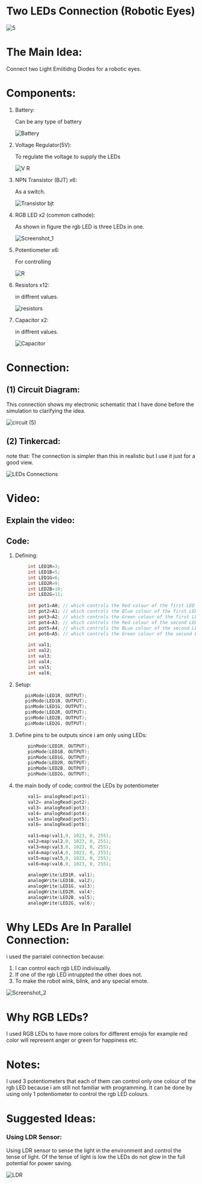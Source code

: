 # Two LEDs Connection (Robotic Eyes)

![5](https://user-images.githubusercontent.com/85455361/124195072-53de5880-dad2-11eb-94d5-1cc461bf0417.jpg)

# The Main Idea:
  
  Connect two Light Emiitidng Diodes for a robotic eyes. 
  
# Components:

1. Battery:

    Can be any type of battery 
  
    ![Battery](https://user-images.githubusercontent.com/85455361/124197780-fb11be80-dad7-11eb-825c-d4b8fc583ebe.jpg)

2. Voltage Regulator(5V):
    
    To regulate the voltage to supply the LEDs
    
    ![V R](https://user-images.githubusercontent.com/85455361/124197869-272d3f80-dad8-11eb-8bbb-68b0a3e4e6b2.jpg)

3. NPN Transistor (BJT) x6:
    
    As a switch.
    
    ![Transistor bjt](https://user-images.githubusercontent.com/85455361/124197902-36ac8880-dad8-11eb-82eb-371a40a69bb0.jpg)

4. RGB LED x2 (common cathode):
        
    As shown in figure the rgb LED is three LEDs in one. 
    
    ![Screenshot_1](https://user-images.githubusercontent.com/85455361/124198071-99058900-dad8-11eb-9e43-87b3f60fdec5.jpg)

5. Potentiometer x6: 

    For controlling 
    
    ![R](https://user-images.githubusercontent.com/85455361/124198130-b76b8480-dad8-11eb-9601-035ff3084c53.jpg)

6. Resistors x12:

    in diffrent values. 
    
    ![resistors](https://user-images.githubusercontent.com/85455361/124198166-cb16eb00-dad8-11eb-8bbf-87a813d9f934.jpg)


7. Capacitor x2:

    in diffrent values. 
    
    ![Capacitor](https://user-images.githubusercontent.com/85455361/124198186-d4a05300-dad8-11eb-844d-93406235b436.jpg)

# Connection:

## (1) Circuit Diagram:
    
   This connection shows my electronic schematic that I have done before the simulation to clarifying the idea.
   
![circuit (5)](https://user-images.githubusercontent.com/85455361/124195712-aa986200-dad3-11eb-9e54-8f92b90a18ff.png)


## (2) Tinkercad:

   note that: The connection is simpler than this in realistic but I use it just for a good view.

![LEDs Connections](https://user-images.githubusercontent.com/85455361/124195286-cbac8300-dad2-11eb-80e8-903bf3fda104.png)

# Video:

## Explain the video:

## Code: 

 1. Defining: 

``` c++
        int LED1R=3;
        int LED1B=5;
        int LED1G=6; 
        int LED2R=9;
        int LED2B=10;
        int LED2G=11; 
        
        int pot1=A0; // which controls the Red colour of the first LED
        int pot2=A1; // which controls the Blue colour of the first LED
        int pot3=A2; // which controls the Green colour of the first LED
        int pot4=A3; // which controls the Red colour of the second LED
        int pot5=A4; // which controls the BLue colour of the second LED
        int pot6=A5; // which controls the Green colour of the second LED
        
        int val1;
        int val2;
        int val3;
        int val4;
        int val5;
        int val6;
```

 2. Setup: 
 
 ``` c++
        pinMode(LED1R, OUTPUT);
        pinMode(LED1B, OUTPUT);
        pinMode(LED1G, OUTPUT);
        pinMode(LED2R, OUTPUT);
        pinMode(LED2B, OUTPUT);
        pinMode(LED2G, OUTPUT);
  ```   
  3. Define pins to be outputs since i am only using LEDs:

``` c++
        pinMode(LED1R, OUTPUT);
        pinMode(LED1B, OUTPUT);
        pinMode(LED1G, OUTPUT);
        pinMode(LED2R, OUTPUT);
        pinMode(LED2B, OUTPUT);
        pinMode(LED2G, OUTPUT);
  ```   
  4. the main body of code; control the LEDs by potentiometer 
  
``` c++
        val1= analogRead(pot1);
        val2= analogRead(pot2);
        val3= analogRead(pot3);
        val4= analogRead(pot4);
        val5= analogRead(pot5);
        val6= analogRead(pot6);
  
        val1=map(val1,0, 1023, 0, 255);
        val2=map(val2,0, 1023, 0, 255);
        val3=map(val3,0, 1023, 0, 255);
        val4=map(val4,0, 1023, 0, 255);
        val5=map(val5,0, 1023, 0, 255);
        val6=map(val6,0, 1023, 0, 255);
  
        analogWrite(LED1R, val1);
        analogWrite(LED1B, val2);
        analogWrite(LED1G, val3);
        analogWrite(LED2R, val4);
        analogWrite(LED2B, val5);
        analogWrite(LED2G, val6);
  ```          
  
# Why LEDs Are In Parallel Connection:
  i used the parralel connection because: 
  1. I can control each rgb LED indivisually.
  2. If one of the rgb LED intruppted the other does not. 
  3. To make the robot wink, blink, and any special emote.
  
  ![Screenshot_2](https://user-images.githubusercontent.com/85455361/124197720-d7e70f00-dad7-11eb-8cdf-391bd9ccbe44.jpg)

# Why RGB LEDs? 

I used RGB LEDs to have more colors for different emojis for example red color will represent anger or green for happiness etc.

# Notes: 
  I used 3 potentiometers that each of them can control only one colour of the rgb LED because i am still not familiar with programming. It can be done by using only 1 potentiometer to control the rgb LED colours. 

# Suggested Ideas: 

### Using LDR Sensor:
Using LDR sensor to sense the light in the environment and control the tense of light. Of the tense of light is low the LEDs do not glow in the full potential for power saving.

![LDR](https://user-images.githubusercontent.com/85455361/124196724-a79e7100-dad5-11eb-84b4-7381540387ad.jpg)



